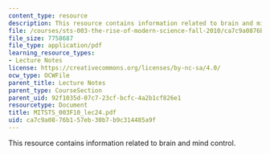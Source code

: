 ```yaml
---
content_type: resource
description: This resource contains information related to brain and mind control.
file: /courses/sts-003-the-rise-of-modern-science-fall-2010/ca7c9a0876b157eb30b7b9c314485a9f_MITSTS_003F10_lec24.pdf
file_size: 7758687
file_type: application/pdf
learning_resource_types:
- Lecture Notes
license: https://creativecommons.org/licenses/by-nc-sa/4.0/
ocw_type: OCWFile
parent_title: Lecture Notes
parent_type: CourseSection
parent_uid: 92f1035d-07c7-23cf-bcfc-4a2b1cf826e1
resourcetype: Document
title: MITSTS_003F10_lec24.pdf
uid: ca7c9a08-76b1-57eb-30b7-b9c314485a9f
---
```

This resource contains information related to brain and mind control.
